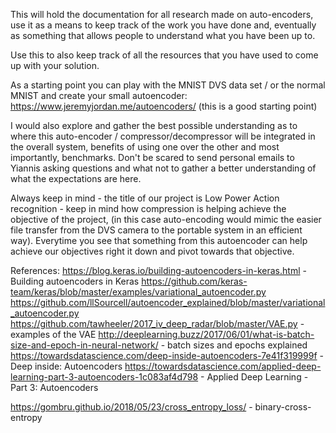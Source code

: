 This will hold the documentation for all research made on auto-encoders, use it as a means to keep track of the work you have done
and, eventually as something that allows people to understand what you have been up to.

Use this to also keep track of all the resources that you have used to come up with your solution.

As a starting point you can play with the MNIST DVS data set / or the normal MNIST and create your small autoencoder:
https://www.jeremyjordan.me/autoencoders/ (this is a good starting point)

I would also explore and gather the best possible understanding as to where this auto-encoder / compressor/decompressor
will be integrated in the overall system, benefits of using one over the other and most importantly, benchmarks.
Don't be scared to send personal emails to Yiannis asking questions and what not to gather a better understanding of what the expectations are here.


Always keep in mind - the title of our project is Low Power Action recognition - keep in mind how compression is helping achieve the objective of the project, (in this case auto-encoding would mimic the easier file transfer from the DVS camera to the portable system in an efficient way). Everytime you see that something from this autoencoder can help achieve our objectives right it down and pivot towards that objective.


References:
https://blog.keras.io/building-autoencoders-in-keras.html  -  Building autoencoders in Keras
https://github.com/keras-team/keras/blob/master/examples/variational_autoencoder.py
https://github.com/llSourcell/autoencoder_explained/blob/master/variational_autoencoder.py
https://github.com/tawheeler/2017_iv_deep_radar/blob/master/VAE.py   -    examples of the VAE
http://deeplearning.buzz/2017/06/01/what-is-batch-size-and-epoch-in-neural-network/   -   batch sizes and epochs explained
https://towardsdatascience.com/deep-inside-autoencoders-7e41f319999f    -    Deep inside: Autoencoders
https://towardsdatascience.com/applied-deep-learning-part-3-autoencoders-1c083af4d798    -     Applied Deep Learning - Part 3: Autoencoders

https://gombru.github.io/2018/05/23/cross_entropy_loss/ - binary-cross-entropy

